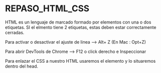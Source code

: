 # REPASO_HTML_CSS

HTML es un lenguaje de marcado formado por elementos con una o dos etiquetas. SI el elmento tiene 2 etiquetas, estas deben estar correctamente cerradas.

Para activar o desactivar el ajuste de linea --> Alt+ Z (En Mac : Opt+Z)

Para abrir DevTools de Chrome --> F12 o click derecho e Inspeccionar

Para enlazar el CSS a nuestro HTML usaremos el elemento <link> y lo situaremos dentro del head.